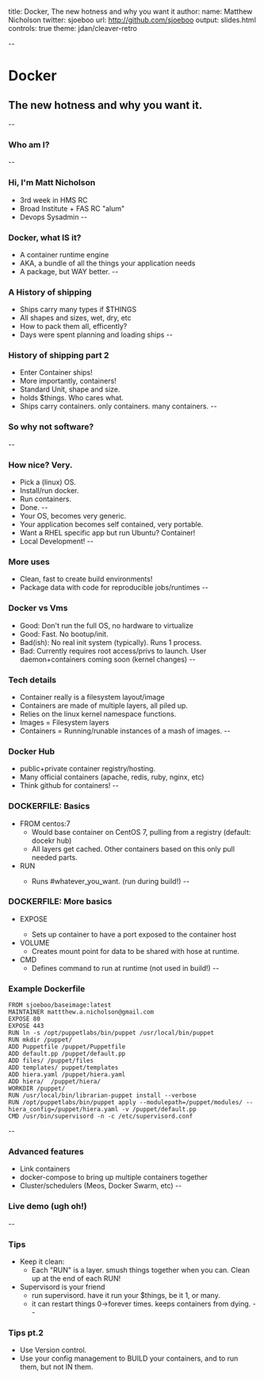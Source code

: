 title: Docker, The new hotness and why you want it
author:
  name: Matthew Nicholson
  twitter: sjoeboo
  url: http://github.com/sjoeboo
output: slides.html
controls: true
theme: jdan/cleaver-retro

--
# Docker
## The new hotness and why you want it.
--
### Who am I?
--
### Hi, I'm Matt Nicholson
* 3rd week in HMS RC
* Broad Institute + FAS RC "alum"
* Devops Sysadmin
--
### Docker, what IS it?
* A container runtime engine
* AKA, a bundle of all the things your application needs
* A package, but WAY better.
--
### A History of shipping
* Ships carry many types if $THINGS
* All shapes and sizes, wet, dry, etc
* How to pack them all, efficently?
* Days were spent planning and loading ships
--
### History of shipping part 2
* Enter Container ships!
* More importantly, containers!
* Standard Unit, shape and size.
* holds $things. Who cares what.
* Ships carry containers. only containers. many containers.
--
### So why not software?
--
### How nice? Very.
* Pick a (linux) OS.
* Install/run docker.
* Run containers.
* Done.
--
* Your OS, becomes very generic.
* Your application becomes self contained, very portable.
* Want a RHEL specific app but run Ubuntu? Container!
* Local Development!
--
### More uses
* Clean, fast to create build environments!
* Package data with code for reproducible jobs/runtimes
--
### Docker vs Vms
* Good: Don't run the full OS, no hardware to virtualize
* Good: Fast. No bootup/init.
* Bad(ish): No real init system (typically). Runs 1 process.
* Bad: Currently requires root access/privs to launch. User daemon+containers coming soon (kernel changes)
--
### Tech details
* Container really is a filesystem layout/image
* Containers are made of multiple layers, all piled up.
* Relies on the linux kernel namespace functions.
* Images = Filesystem layers
* Containers = Running/runable instances of a mash of images.
--
### Docker Hub
* public+private container registry/hosting.
* Many official containers (apache, redis, ruby, nginx, etc)
* Think github for containers!
--
### DOCKERFILE: Basics
* FROM centos:7
  * Would base container on CentOS 7, pulling from a registry (default: docekr hub)
  * All layers get cached. Other containers based on this only pull needed parts.
* RUN <some command>
  * Runs #whatever_you_want. (run during build!)
--
### DOCKERFILE: More basics
  * EXPOSE <port>
    * Sets up container to have a port exposed to the container host
  * VOLUME </path>
    * Creates mount point for data to be shared with hose at runtime.
  * CMD <command>
    * Defines command to run at runtime (not used in build!)
--
### Example Dockerfile
```
FROM sjoeboo/baseimage:latest
MAINTAINER mattthew.a.nicholson@gmail.com
EXPOSE 80
EXPOSE 443
RUN ln -s /opt/puppetlabs/bin/puppet /usr/local/bin/puppet
RUN mkdir /puppet/
ADD Puppetfile /puppet/Puppetfile
ADD default.pp /puppet/default.pp
ADD files/ /puppet/files
ADD templates/ puppet/templates
ADD hiera.yaml /puppet/hiera.yaml
ADD hiera/  /puppet/hiera/
WORKDIR /puppet/
RUN /usr/local/bin/librarian-puppet install --verbose
RUN /opt/puppetlabs/bin/puppet apply --modulepath=/puppet/modules/ --hiera_config=/puppet/hiera.yaml -v /puppet/default.pp
CMD /usr/bin/supervisord -n -c /etc/supervisord.conf
```
--
### Advanced features
* Link containers
* docker-compose to bring up multiple containers together
* Cluster/schedulers (Meos, Docker Swarm, etc)
--
### Live demo (ugh oh!)
--
### Tips
* Keep it clean:
  * Each "RUN" is a layer. smush things together when you can. Clean up at the end of each RUN!
* Supervisord is your friend
  * run supervisord. have it run your $things, be it 1, or many.
  * it can restart things 0->forever times. keeps containers from dying.
--
### Tips pt.2
  * Use Version control.
  * Use your config management to BUILD your containers, and to run them, but not IN them.
